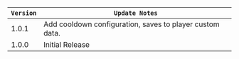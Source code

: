 | `Version` | `Update Notes`                                           |
|-----------|----------------------------------------------------------|
| 1.0.1     | Add cooldown configuration, saves to player custom data. |
| 1.0.0     | Initial Release                                          |
